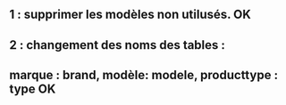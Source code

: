## 1 : supprimer les modèles non utilusés. OK
## 2 : changement des noms des tables : 
## marque : brand, modèle: modele, producttype : type OK